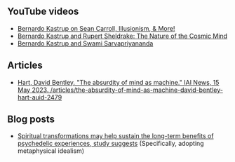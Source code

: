 ## YouTube videos

- [Bernardo Kastrup on Sean Carroll, Illusionism, & More!](https://youtu.be/tTjtAWu_yOY?si=IQ_lMS4ibQYoI-M0)
- [Bernardo Kastrup and Rupert Sheldrake: The Nature of the Cosmic Mind](https://www.youtube.com/watch?v=Wi1U7Cw4XV0)
- [Bernardo Kastrup and Swami Sarvapriyananda](https://youtu.be/BG31Oz0VWmI?si=BxcffkEu-ie30wHG)

## Articles

- [Hart, David Bentley. "The absurdity of mind as machine." IAI News, 15 May 2023. /articles/the-absurdity-of-mind-as-machine-david-bentley-hart-auid-2479](https://iai.tv/articles/the-absurdity-of-mind-as-machine-david-bentley-hart-auid-2479)

## Blog posts

- [Spiritual transformations may help sustain the long-term benefits of psychedelic experiences, study suggests](https://www.psypost.org/spiritual-transformations-may-help-sustain-the-long-term-benefits-of-psychedelic-experiences-study-suggests/) (Specifically, adopting metaphysical idealism)

